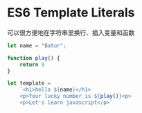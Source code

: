 
# ES6 Template Literals

可以很方便地在字符串里换行、插入变量和函数

```javascript
let name = "Batur";

function play() {
    return 9
}

let template = 
    `<h1>hello ${name}</h1>
    <p>Your lucky number is ${play()}<p>
    <p>Let's learn javascript</p>`

```
